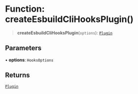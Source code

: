 # Function: createEsbuildCliHooksPlugin()

> **createEsbuildCliHooksPlugin**(`options`): [`Plugin`](../../esbuild/interfaces/Plugin.md)

## Parameters

• **options**: `HooksOptions`

## Returns

[`Plugin`](../../esbuild/interfaces/Plugin.md)
